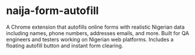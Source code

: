 # naija-form-autofill
A Chrome extension that autofills online forms with realistic Nigerian data including names, phone numbers, addresses emails, and more. Built for QA engineers and testers working on Nigerian web platforms. Includes a floating autofill button and instant form clearing.
